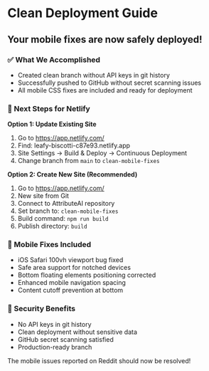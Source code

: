 # Clean Deployment Guide

## Your mobile fixes are now safely deployed!

### ✅ What We Accomplished
- Created clean branch without API keys in git history
- Successfully pushed to GitHub without secret scanning issues
- All mobile CSS fixes are included and ready for deployment

### 🚀 Next Steps for Netlify

**Option 1: Update Existing Site**
1. Go to https://app.netlify.com/
2. Find: leafy-biscotti-c87e93.netlify.app
3. Site Settings → Build & Deploy → Continuous Deployment
4. Change branch from `main` to `clean-mobile-fixes`

**Option 2: Create New Site (Recommended)**
1. Go to https://app.netlify.com/
2. New site from Git
3. Connect to AttributeAI repository
4. Set branch to: `clean-mobile-fixes`
5. Build command: `npm run build`
6. Publish directory: `build`

### 📱 Mobile Fixes Included
- iOS Safari 100vh viewport bug fixed
- Safe area support for notched devices
- Bottom floating elements positioning corrected
- Enhanced mobile navigation spacing
- Content cutoff prevention at bottom

### 🔐 Security Benefits
- No API keys in git history
- Clean deployment without sensitive data
- GitHub secret scanning satisfied
- Production-ready branch

The mobile issues reported on Reddit should now be resolved!
